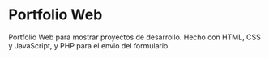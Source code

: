 # Portfolio Web
Portfolio Web para mostrar proyectos de desarrollo. Hecho con HTML, CSS y JavaScript, y PHP para el envio del formulario
